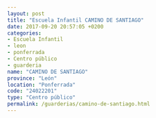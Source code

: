 ```yaml
---
layout: post
title: "Escuela Infantil CAMINO DE SANTIAGO"
date: 2017-09-20 20:57:05 +0200
categories:
- Escuela Infantil
- leon
- ponferrada
- Centro público
- guarderia
name: "CAMINO DE SANTIAGO"
province: "León"
location: "Ponferrada"
code: "24022201"
type: "Centro público"
permalink: /guarderias/camino-de-santiago.html
---
```


